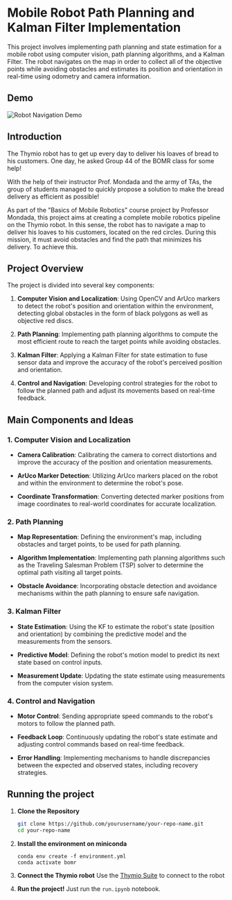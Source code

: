 # Mobile Robot Path Planning and Kalman Filter Implementation

This project involves implementing path planning and state estimation for a mobile robot using computer vision, path planning algorithms, and a Kalman Filter. The robot navigates on the map in order to collect all of the objective points while avoiding obstacles and estimates its position and orientation in real-time using odometry and camera information.

## Demo

![Robot Navigation Demo](assets/videos/video.gif)

## Introduction

The Thymio robot has to get up every day to deliver his loaves of bread to his customers. One day, he asked Group 44 of the BOMR class for some help!

With the help of their instructor Prof. Mondada and the army of TAs, the group of students managed to quickly propose a solution to make the bread delivery as efficient as possible!

As part of the "Basics of Mobile Robotics" course project by Professor Mondada, this project aims at creating a complete mobile robotics pipeline on the Thymio robot. In this sense, the robot has to navigate a map to deliver his loaves to his customers, located on the red circles. During this mission, it must avoid obstacles and find the path that minimizes his delivery. To achieve this.

## Project Overview

The project is divided into several key components:

1. **Computer Vision and Localization**: Using OpenCV and ArUco markers to detect the robot's position and orientation within the environment, detecting global obstacles in the form of black polygons as well as objective red discs.

2. **Path Planning**: Implementing path planning algorithms to compute the most efficient route to reach the target points while avoiding obstacles.

3. **Kalman Filter**: Applying a Kalman Filter for state estimation to fuse sensor data and improve the accuracy of the robot's perceived position and orientation.

4. **Control and Navigation**: Developing control strategies for the robot to follow the planned path and adjust its movements based on real-time feedback.

## Main Components and Ideas

### 1. Computer Vision and Localization

- **Camera Calibration**: Calibrating the camera to correct distortions and improve the accuracy of the position and orientation measurements.

- **ArUco Marker Detection**: Utilizing ArUco markers placed on the robot and within the environment to determine the robot's pose.

- **Coordinate Transformation**: Converting detected marker positions from image coordinates to real-world coordinates for accurate localization.

### 2. Path Planning

- **Map Representation**: Defining the environment's map, including obstacles and target points, to be used for path planning.

- **Algorithm Implementation**: Implementing path planning algorithms such as the Traveling Salesman Problem (TSP) solver to determine the optimal path visiting all target points.

- **Obstacle Avoidance**: Incorporating obstacle detection and avoidance mechanisms within the path planning to ensure safe navigation.

### 3. Kalman Filter

- **State Estimation**: Using the KF to estimate the robot's state (position and orientation) by combining the predictive model and the measurements from the sensors.

- **Predictive Model**: Defining the robot's motion model to predict its next state based on control inputs.

- **Measurement Update**: Updating the state estimate using measurements from the computer vision system.

### 4. Control and Navigation

- **Motor Control**: Sending appropriate speed commands to the robot's motors to follow the planned path.

- **Feedback Loop**: Continuously updating the robot's state estimate and adjusting control commands based on real-time feedback.

- **Error Handling**: Implementing mechanisms to handle discrepancies between the expected and observed states, including recovery strategies.

## Running the project

1. **Clone the Repository**

   ```bash
   git clone https://github.com/yourusername/your-repo-name.git
   cd your-repo-name
   ```

2. **Install the environment on miniconda**

    ```{bash}
    conda env create -f environment.yml
    conda activate bomr
    ```

3. **Connect the Thymio robot**
    Use the [Thymio Suite](https://www.thymio.org/download-thymio-suite/) to connect to the robot

4. **Run the project!**
    Just run the `run.ipynb` notebook.
